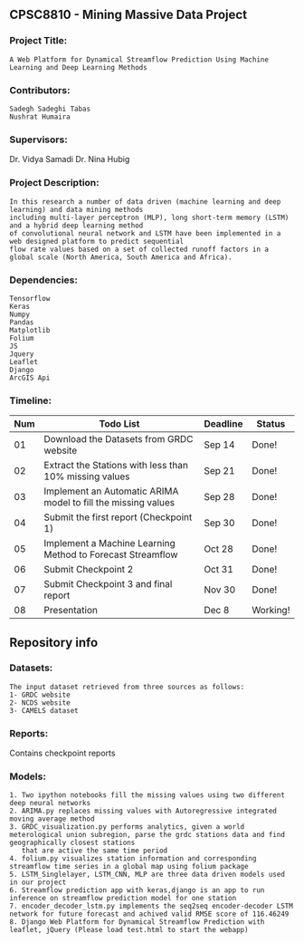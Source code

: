## CPSC8810 - Mining Massive Data Project

### Project Title: 
    A Web Platform for Dynamical Streamflow Prediction Using Machine Learning and Deep Learning Methods

### Contributors: 
    Sadegh Sadeghi Tabas
    Nushrat Humaira 
    
### Supervisors:
Dr. Vidya Samadi
Dr. Nina Hubig

### Project Description: 
    In this research a number of data driven (machine learning and deep learning) and data mining methods
    including multi-layer perceptron (MLP), long short-term memory (LSTM) and a hybrid deep learning method 
    of convolutional neural network and LSTM have been implemented in a web designed platform to predict sequential
    flow rate values based on a set of collected runoff factors in a global scale (North America, South America and Africa).

### Dependencies:
    Tensorflow
    Keras
    Numpy
    Pandas
    Matplotlib
    Folium
    JS
    Jquery
    Leaflet
    Django
    ArcGIS Api

### Timeline:
|Num| Todo List | Deadline | Status |
| --- | --- | --- | --- |
|01| Download the Datasets from GRDC website | Sep 14 | Done! |
|02| Extract the Stations with less than 10% missing values | Sep 21 | Done! |
|03| Implement an Automatic ARIMA model to fill the missing values | Sep 28 | Done! |
|04| Submit the first report (Checkpoint 1) | Sep 30 | Done! |
|05| Implement a Machine Learning Method to Forecast Streamflow | Oct 28 | Done! |
|06| Submit Checkpoint 2 | Oct 31 | Done! |
|07| Submit Checkpoint 3 and final report| Nov 30 | Done! |
|08| Presentation | Dec 8| Working! |

## Repository info

### Datasets: 
    The input dataset retrieved from three sources as follows:
    1- GRDC website
    2- NCDS website
    3- CAMELS dataset

### Reports: 
Contains checkpoint reports
### Models:
    1. Two ipython notebooks fill the missing values using two different deep neural networks
    2. ARIMA.py replaces missing values with Autoregressive integrated moving average method
    3. GRDC_visualization.py performs analytics, given a world meterological union subregion, parse the grdc stations data and find geographically closest stations
       that are active the same time period
    4. folium.py visualizes station information and corresponding streamflow time series in a global map using folium package
    5. LSTM_Singlelayer, LSTM_CNN, MLP are three data driven models used in our project
    6. Streamflow prediction app with keras,django is an app to run inference on streamflow prediction model for one station
    7. encoder_decoder_lstm.py implements the seq2seq encoder-decoder LSTM network for future forecast and achived valid RMSE score of 116.46249
    8. Django Web Platform for Dynamical Streamflow Prediction with leaflet, jQuery (Please load test.html to start the webapp)





